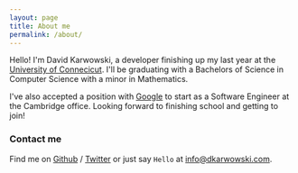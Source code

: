 ```yaml
---
layout: page
title: About me
permalink: /about/
---
```


Hello! I'm David Karwowski, a developer finishing up my last year at the
[University of Connecicut][uconn]. I'll be graduating with a Bachelors of
Science in Computer Science with a minor in Mathematics.

I've also accepted a position with [Google][google] to start as a Software
Engineer at the Cambridge office. Looking forward to finishing school and
getting to join!

### Contact me

Find me on [Github][github] / [Twitter][Twitter] or just say `Hello` at 
[info@dkarwowski.com](mailto:info@dkarwowski.com).

[uconn]: https://cse.uconn.edu/
[google]: https://google.com/
[github]: https://github.com/dkarwowski
[twitter]: https://twitter.com/0x646b
